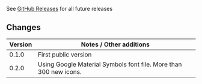 See [GitHub Releases](https://github.com/drgcms/drg-cms/releases) for all future releases

## Changes

| Version | Notes / Other additions                                                                         |
|---------|-----------------------------------------------------------------------|
| 0.1.0   | First public version                                                       |
| 0.2.0   | Using Google Material Symbols font file. More than 300 new icons.    
